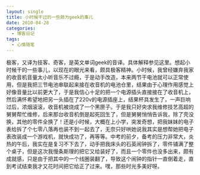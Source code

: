 ```yaml
---
layout: single
title: 小时候干过的一些颇为geek的事儿
date: 2010-04-28
categories:
  - 博客日记
tags:
  - 心情随笔
---
```


极客，又译为技客、奇客，是英文单词geek的音译。具体解释参见这里。想起小时候干的一些事儿，以现在的眼光来看，颇具极客精神。小时候，我曾经嫌弃我家的收音机音量太小听音乐不过瘾，于是动手改造，本来两节干电池就可以正常使用，但是我把三节电池串联起来接在收音机的电池仓里，结果由于心理作用感觉上好像音量比以前更大了，于是我信心十足的把一个电源插头直接接在了收音机上，然后满怀希望地把另一头插在了220v的电源插座上，结果杯具发生了，一声巨响过后，浓烟滚滚，收音机被烧成了一个黑匣子。于是我只好央求我维修技艺高超的舅舅帮忙维修，后来那台收音机倒是起死回生了，但是舅舅悄悄告诉我，除了壳没换，其他的零件全换了！还是小时候，大概在上小学，突发奇想，把我妹妹的电子表给拆了个七零八落再也装不到一起去了，无奈只好哄她说我其实是想帮她把电子表改装成一个游戏机，就快成功了，再等等。中考的前夕，备考的压力非常大，炎热的午后，我实在是复习不下去了，动手把我床头的石英闹钟拆了，零件铺满了整个桌子，但是这次我慢条斯理的把它又给装好了，而且一个零件也没多出来，颇有成就感，只是由于把其中的一个线圈装翻了，导致这个闹钟的指针一直倒着走，直到考试结束我才又花时间把它给正了过来。嘿，那些时光多美好呀。
